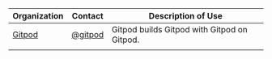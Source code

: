 | Organization                                                             | Contact                                                                                                                                                                                                      | Description of Use                                                                                                                                                                                                                                                                                                                                   |
| ------------------------------------------------------------------------ | ------------------------------------------------------------------------------------------------------------------------------------------------------------------------------------------------------------ | ---------------------------------------------------------------------------------------------------------------------------------------------------------------------------------------------------------------------------------------------------------------------------------------------------------------------------------------------------- |
| [Gitpod](https://www.gitpod.io)                                          | [@gitpod](https://www.twitter.com/gitpod)                                                                                                                                                                    | Gitpod builds Gitpod with Gitpod on Gitpod.                                                                                                                                                                                                                                                                                                          |
| <the name of your company and a link to the website>                     | <a name or handle of a person and link to a social media account>                                                                                                                                            | <describe how you are using Gitpod>                                                                                                                                                                                                                                                                                                                  |

